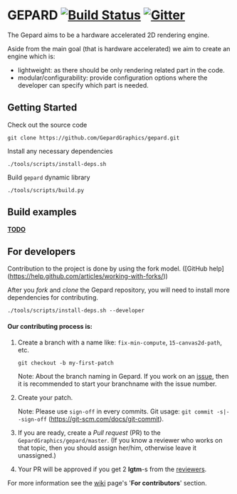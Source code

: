 
GEPARD [![Build Status](https://travis-ci.org/GepardGraphics/gepard.svg?branch=master)](https://travis-ci.org/GepardGraphics/gepard) [![Gitter](https://badges.gitter.im/Join%20Chat.svg)](https://gitter.im/GepardGraphics/gepard?utm_source=badge&utm_medium=badge&utm_campaign=pr-badge)
=====

The Gepard aims to be a hardware accelerated 2D
rendering engine.

Aside from the main goal (that is hardware accelerated) we aim to
create an engine which is:
* lightweight: as there should be only rendering related part in the code.
* modular/configurability: provide configuration options where the developer
can specify which part is needed.

## Getting Started

Check out the source code
```
git clone https://github.com/GepardGraphics/gepard.git
```
Install any necessary dependencies
```
./tools/scripts/install-deps.sh
```
Build `gepard` dynamic library
```
./tools/scripts/build.py
```

## Build examples

[__TODO__](https://github.com/GepardGraphics/gepard/issues/44)

## For developers

Contribution to the project is done by using the fork model. ([GitHub help] (https://help.github.com/articles/working-with-forks/))

After you _fork_ and _clone_ the Gepard repository, you will need to install more dependencies for contributing.
```
./tools/scripts/install-deps.sh --developer
```

#### Our contributing process is:

1. Create a branch with a name like: `fix-min-compute`, `15-canvas2d-path`, etc.

    ```
    git checkout -b my-first-patch
    ```
    
    Note: About the branch naming in Gepard. If you work on an [issue](https://github.com/GepardGraphics/gepard/issues),  then it is recommended to start your branchname with the issue number.

2. Create your patch.
    
    Note: Please use `sign-off` in every commits. Git usage: `git commit -s|--sign-off` (https://git-scm.com/docs/git-commit).

4. If you are ready, create a _Pull request_ (PR) to the `GepardGraphics/gepard/master`. (If you know a reviewer who works on that topic, then you should assign her/him, otherwise leave it unassigned.)

5. Your PR will be approved if you get 2 __lgtm__-s from the [reviewers](https://github.com/orgs/GepardGraphics/teams/gepard-reviewers).

For more information see the [wiki](https://github.com/GepardGraphics/gepard/wiki) page's '__For contributors__' section.

